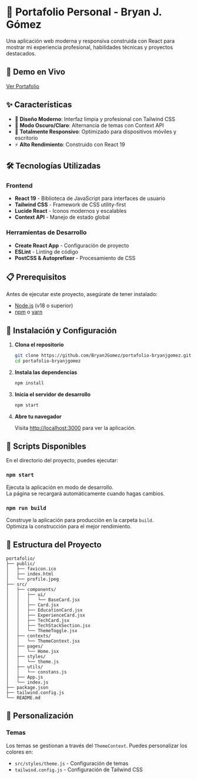 # 💼 Portafolio Personal - Bryan J. Gómez

Una aplicación web moderna y responsiva construida con React para mostrar mi experiencia profesional, habilidades técnicas y proyectos destacados.

## 🚀 Demo en Vivo

[Ver Portafolio](https://portafolio-bryanjgomez.vercel.app/)

## ✨ Características

- 🎨 **Diseño Moderno**: Interfaz limpia y profesional con Tailwind CSS
- 🌙 **Modo Oscuro/Claro**: Alternancia de temas con Context API
- 📱 **Totalmente Responsivo**: Optimizado para dispositivos móviles y escritorio
- ⚡ **Alto Rendimiento**: Construido con React 19

## 🛠️ Tecnologías Utilizadas

### Frontend

- **React 19** - Biblioteca de JavaScript para interfaces de usuario
- **Tailwind CSS** - Framework de CSS utility-first
- **Lucide React** - Iconos modernos y escalables
- **Context API** - Manejo de estado global

### Herramientas de Desarrollo

- **Create React App** - Configuración de proyecto
- **ESLint** - Linting de código
- **PostCSS & Autoprefixer** - Procesamiento de CSS

## 📋 Prerequisitos

Antes de ejecutar este proyecto, asegúrate de tener instalado:

- [Node.js](https://nodejs.org/) (v18 o superior)
- [npm](https://www.npmjs.com/) o [yarn](https://yarnpkg.com/)

## 🔧 Instalación y Configuración

1. **Clona el repositorio**

   ```bash
   git clone https://github.com/BryanJGomez/portafolio-bryanjgomez.git
   cd portafolio-bryanjgomez
   ```

2. **Instala las dependencias**

   ```bash
   npm install
   ```

3. **Inicia el servidor de desarrollo**

   ```bash
   npm start
   ```

4. **Abre tu navegador**

   Visita [http://localhost:3000](http://localhost:3000) para ver la aplicación.

## 📝 Scripts Disponibles

En el directorio del proyecto, puedes ejecutar:

### `npm start`

Ejecuta la aplicación en modo de desarrollo.\
La página se recargará automáticamente cuando hagas cambios.

### `npm run build`

Construye la aplicación para producción en la carpeta `build`.\
Optimiza la construcción para el mejor rendimiento.

## 📁 Estructura del Proyecto

```
portafolio/
├── public/
│   ├── favicon.ico
│   ├── index.html
│   └── profile.jpeg
├── src/
│   ├── components/
│   │   ├── ui/
│   │   │   └── BaseCard.jsx
│   │   ├── Card.jsx
│   │   ├── EducationCard.jsx
│   │   ├── ExperienceCard.jsx
│   │   ├── TechCard.jsx
│   │   ├── TechStackSection.jsx
│   │   └── ThemeToggle.jsx
│   ├── contexts/
│   │   └── ThemeContext.jsx
│   ├── pages/
│   │   └── Home.jsx
│   ├── styles/
│   │   └── theme.js
│   ├── utils/
│   │   └── constans.js
│   ├── App.js
│   └── index.js
├── package.json
├── tailwind.config.js
└── README.md
```

## 🎨 Personalización

### Temas

Los temas se gestionan a través del `ThemeContext`. Puedes personalizar los colores en:

- `src/styles/theme.js` - Configuración de temas
- `tailwind.config.js` - Configuración de Tailwind CSS
